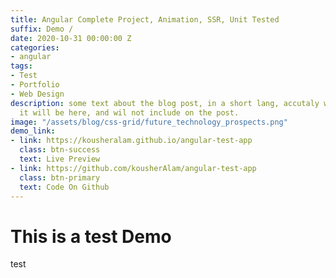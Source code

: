 ```yaml
---
title: Angular Complete Project, Animation, SSR, Unit Tested
suffix: Demo /
date: 2020-10-31 00:00:00 Z
categories:
- angular
tags:
- Test
- Portfolio
- Web Design
description: some text about the blog post, in a short lang, accutaly what is it,
  it will be here, and wil not include on the post.
image: "/assets/blog/css-grid/future_technology_prospects.png"
demo_link:
- link: https://kousheralam.github.io/angular-test-app
  class: btn-success
  text: Live Preview
- link: https://github.com/kousherAlam/angular-test-app
  class: btn-primary
  text: Code On Github
---
```


# This is a test Demo 


test
